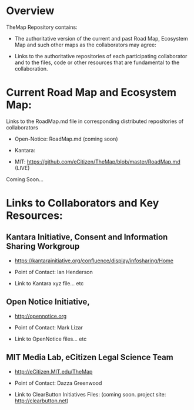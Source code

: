  # Overview

TheMap Repository contains:

* The authoritative version of the current and past Road Map, Ecosystem Map and such other maps as the collaborators may agree:

* Links to the authoritative repositories of each participating collaborator and to the files, code or other resources that are fundamental to the collaboration.

# Current Road Map and Ecosystem Map:

Links to the RoadMap.md file in corresponding distributed repositories of collaborators

* Open-Notice: RoadMap.md (coming soon) 

* Kantara: 

* MIT: https://github.com/eCitizen/TheMap/blob/master/RoadMap.md (LIVE)

Coming Soon...

# Links to Collaborators and Key Resources:

## Kantara Initiative, Consent and Information Sharing Workgroup

* https://kantarainitiative.org/confluence/display/infosharing/Home
* Point of Contact: Ian Henderson 

* Link to Kantara xyz file... etc

## Open Notice Initiative, 
* http://opennotice.org
* Point of Contact: Mark Lizar

* Link to OpenNotice files... etc

## MIT Media Lab, eCitizen Legal Science Team
* http://eCitizen.MIT.edu/TheMap
* Point of Contact: Dazza Greenwood

* Link to ClearButton Initiatives Files: (coming soon.  project site: http://clearbutton.net) 

